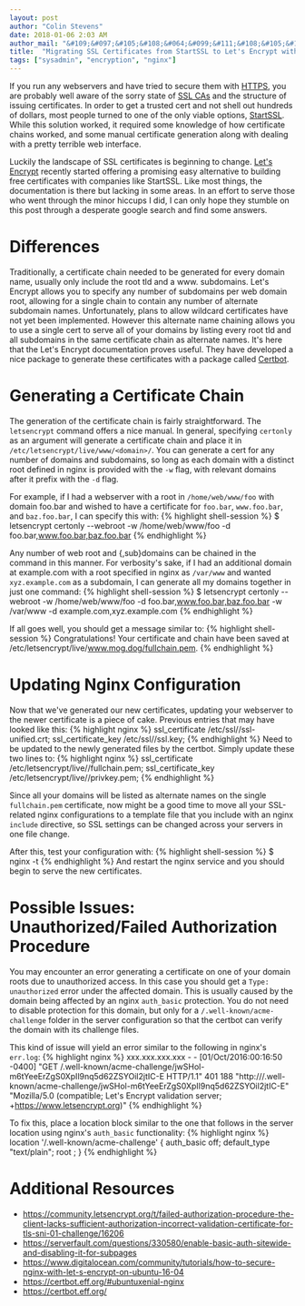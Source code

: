 ```yaml
---
layout: post
author: "Colin Stevens"
date: 2018-01-06 2:03 AM
author_mail: "&#109;&#097;&#105;&#108;&#064;&#099;&#111;&#108;&#105;&#110;&#106;&#115;&#116;&#101;&#118;&#101;&#110;&#115;.&#099;&#111;&#109;"
title:  "Migrating SSL Certificates from StartSSL to Let's Encrypt with Nginx"
tags: ["sysadmin", "encryption", "nginx"]
---
```

If you run any webservers and have tried to secure them with [HTTPS](https://en.wikipedia.org/wiki/HTTPS), you are probably well aware of the sorry state of [SSL CAs](https://en.wikipedia.org/wiki/Certificate_authority) and the structure of issuing certificates. In order to get a trusted cert and not shell out hundreds of dollars, most people turned to one of the only viable options, [StartSSL](https://www.startcomca.com/). While this solution worked, it required some knowledge of how certificate chains worked, and some manual certificate generation along with dealing with a pretty terrible web interface.

Luckily the landscape of SSL certificates is beginning to change. [Let's Encrypt](https://letsencrypt.org/) recently started offering a promising easy alternative to building free certificates with companies like StartSSL. Like most things, the documentation is there but lacking in some areas. In an effort to serve those who went through the minor hiccups I did, I can only hope they stumble on this post through a desperate google search and find some answers.

# Differences
Traditionally, a certificate chain needed to be generated for every domain name, usually only include the root tld and a www. subdomains. Let's Encrypt allows you to specify any number of subdomains per web domain root, allowing for a single chain to contain any number of alternate subdomain names. Unfortunately, plans to allow wildcard certificates have not yet been implemented. However this alternate name chaining allows you to use a single cert to serve all of your domains by listing every root tld and all subdomains in the same certificate chain as alternate names. It's here that the Let's Encrypt documentation proves useful. They have developed a nice package to generate these certificates with a package called [Certbot](https://certbot.eff.org/).

# Generating a Certificate Chain
The generation of the certificate chain is fairly straightforward. The `letsencrypt` command offers a nice manual. In general, specifying `certonly` as an argument will generate a certificate chain and place it in `/etc/letsencrypt/live/www/<domain>/`. You can generate a cert for any number of domains and subdomains, so long as each domain with a distinct root defined in nginx is provided with the `-w` flag, with relevant domains after it prefix with the `-d` flag.

For example, if I had a webserver with a root in `/home/web/www/foo` with domain foo.bar and wished to have a certificate for `foo.bar`, `www.foo.bar`, and `baz.foo.bar`, I can specify this with:
{% highlight shell-session %}
$ letsencrypt certonly --webroot -w /home/web/www/foo -d foo.bar,www.foo.bar,baz.foo.bar
{% endhighlight %}

Any number of web root and {,sub}domains can be chained in the command in this manner. For verbosity's sake, if I had an additional domain at example.com with a root specified in nginx as `/var/www` and wanted `xyz.example.com` as a subdomain, I can generate all my domains together in just one command:
{% highlight shell-session %}
$ letsencrypt certonly --webroot -w /home/web/www/foo -d foo.bar,www.foo.bar,baz.foo.bar -w /var/www -d example.com,xyz.example.com
{% endhighlight %}

If all goes well, you should get a message similar to:
{% highlight shell-session %}
Congratulations! Your certificate and chain have been saved at 
  /etc/letsencrypt/live/www.mog.dog/fullchain.pem.
{% endhighlight %}

# Updating Nginx Configuration
Now that we've generated our new certificates, updating your webserver to the newer certificate is a piece of cake. Previous entries that may have looked like this:
{% highlight nginx %}
ssl_certificate /etc/ssl/<domain>/ssl-unified.crt;
ssl_certificate_key /etc/ssl/<domain>/ssl.key;
{% endhighlight %}
Need to be updated to the newly generated files by the certbot. Simply update these two lines to:
{% highlight nginx %}
ssl_certificate /etc/letsencrypt/live/<domain>/fullchain.pem;
ssl_certificate_key /etc/letsencrypt/live/<domain>/privkey.pem;
{% endhighlight %}

Since all your domains will be listed as alternate names on the single `fullchain.pem` certificate, now might be a good time to move all your SSL-related nginx configurations to a template file that you include with an nginx `include` directive, so SSL settings can be changed across your servers in one file change.

After this, test your configuration with:
{% highlight shell-session %}
$ nginx -t
{% endhighlight %}
And restart the nginx service and you should begin to serve the new certificates.

# Possible Issues: Unauthorized/Failed Authorization Procedure
You may encounter an error generating a certificate on one of your domain roots due to unauthorized access. In this case you should get a `Type: unauthorized` error under the affected domain. This is usually caused by the domain being affected by an nginx `auth_basic` protection. You do not need to disable protection for this domain, but only for a `/.well-known/acme-challenge` folder in the server configuration so that the certbot can verify the domain with its challenge files.

This kind of issue will yield an error similar to the following in nginx's `err.log`:
{% highlight nginx %}
xxx.xxx.xxx.xxx - - [01/Oct/2016:00:16:50 -0400] "GET /.well-known/acme-challenge/jwSHol-m6tYeeErZgS0XpIl9nq5d62ZSYOil2jtIC-E HTTP/1.1" 401 188 "http://<affected domain>/.well-known/acme-challenge/jwSHol-m6tYeeErZgS0XpIl9nq5d62ZSYOil2jtIC-E" "Mozilla/5.0 (compatible; Let's Encrypt validation server; +https://www.letsencrypt.org)"
{% endhighlight %}

To fix this, place a location block similar to the one that follows in the server location using nginx's `auth_basic` functionality:
{% highlight nginx %}
location '/.well-known/acme-challenge' {
    auth_basic off;
    default_type "text/plain";
    root <matching document root specified for server block>;
}
{% endhighlight %}

# Additional Resources
* <https://community.letsencrypt.org/t/failed-authorization-procedure-the-client-lacks-sufficient-authorization-incorrect-validation-certificate-for-tls-sni-01-challenge/16206>
* <https://serverfault.com/questions/330580/enable-basic-auth-sitewide-and-disabling-it-for-subpages>
* <https://www.digitalocean.com/community/tutorials/how-to-secure-nginx-with-let-s-encrypt-on-ubuntu-16-04>
* <https://certbot.eff.org/#ubuntuxenial-nginx>
* <https://certbot.eff.org/>
